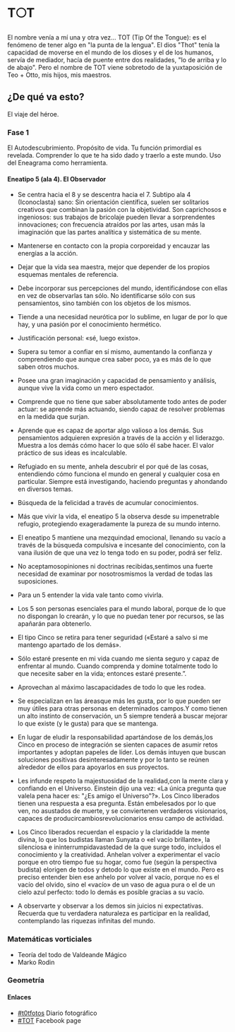 # T:full_moon:T
El nombre venía a mí una y otra vez... TOT (Tip Of the Tongue): es el fenómeno de tener algo en "la punta de la lengua". El dios "Thot" tenía la capacidad de moverse en el mundo de los dioses y el de los humanos, servía de mediador, hacía de puente entre dos realidades, "lo de arriba y lo de abajo". Pero el nombre de TOT viene sobretodo de la yuxtaposición de Teo + Otto, mis hijos, mis maestros.

## ¿De qué va esto?
El viaje del héroe.

### Fase 1
El Autodescubrimiento. Propósito de vida. Tu función primordial es revelada. Comprender lo que te ha sido dado y traerlo a este mundo. Uso del Eneagrama como herramienta.

#### Eneatipo 5 (ala 4). El Observador
- Se centra hacia el 8 y se descentra hacia el 7.
Subtipo  ala  4  (Iconoclasta)  sano: Sin  orientación  científica,    suelen  ser    solitarios creativos    que      combinan    la    pasión    con    la    objetividad.    Son    caprichosos      e   ingeniosos:   sus trabajos de bricolaje pueden llevar a sorprendentes innovaciones; con frecuencia  atraídos  por  las  artes,  usan  más  la imaginación  que  las  partes  analítica  y sistemática de su mente.

- Mantenerse en contacto con la propia corporeidad y encauzar las energías a la acción.
- Dejar que la vida sea maestra, mejor que depender de los propios esquemas mentales de referencia.
- Debe incorporar sus percepciones del mundo, identificándose con ellas en vez de observarlas tan sólo. No identificarse sólo con sus pensamientos, sino también con los objetos de los mismos.
- Tiende a una necesidad neurótica por lo sublime, en lugar de por lo que hay, y una pasión por el conocimiento hermético.
- Justificación personal: «sé, luego existo».
- Supera su temor a confiar en sí mismo, aumentando la confianza y comprendiendo que aunque crea saber poco, ya es más de lo que saben otros muchos.
- Posee una gran imaginación y capacidad de pensamiento y análisis, aunque vive la vida como un mero espectador.
- Comprende que no tiene que saber absolutamente todo antes de poder actuar: se aprende más actuando, siendo capaz de resolver problemas en la medida que surjan.
- Aprende que es capaz de aportar algo valioso a los demás. Sus pensamientos adquieren expresión a través de la acción y el liderazgo. Muestra a los demás cómo hacer lo que sólo él sabe hacer. El valor práctico de sus ideas es incalculable.
- Refugiado en su mente, anhela descubrir el por qué de las cosas, entendiendo cómo funciona el mundo en general y cualquier cosa en particular. Siempre está investigando, haciendo preguntas y ahondando en diversos temas.
- Búsqueda de la felicidad a través de acumular conocimientos.
- Más que vivir la vida, el eneatipo 5 la observa desde su impenetrable refugio, protegiendo exageradamente la pureza de su mundo interno.
- El eneatipo 5 mantiene una mezquindad emocional, llenando su vacío a través de la búsqueda compulsiva e incesante del conocimiento, con la vana ilusión de que una vez lo tenga todo en su poder, podrá ser feliz.
- No  aceptamosopiniones  ni  doctrinas  recibidas,sentimos una fuerte   necesidad   de   examinar   por nosotrosmismos   la   verdad   de   todas   las suposiciones.
- Para un 5 entender  la  vida  vale tanto  como  vivirla.
- Los 5 son personas esenciales para el mundo laboral, porque de lo que no dispongan lo crearán, y lo que no puedan tener por recursos, se las apañarán para obtenerlo.
- El  tipo Cinco  se  retira  para  tener seguridad («Estaré  a salvo si  me  mantengo  apartado de  los demás».
- Sólo estaré  presente  en  mi  vida  cuando  me  sienta  seguro  y  capaz  de enfrentar  al  mundo. Cuando  comprenda  y  domine  totalmente  todo  lo  que  necesite  saber  en  la  vida;  entonces estaré presente.”.
- Aprovechan   al   máximo   lascapacidades de todo lo que les rodea.
- Se especializan en las áreasque más les gusta, por lo que pueden ser muy útiles para otras personas en   determinados   campos.Y   como   tienen   un   alto   instinto   de conservación,  un  5  siempre  tenderá  a  buscar  mejorar  lo  que existe (y le  gusta)  para que se mantenga.
- En    lugar    de  eludir    la    responsabilidad  apartándose  de    los  demás,los  Cinco  en proceso  de  integración  se  sienten  capaces  de  asumir  retos  importantes  y  adoptan papeles de    líder.     Los     demás     intuyen    que     buscan     soluciones     positivas desinteresadamente y por lo tanto se reúnen alrededor de ellos para apoyarlos en sus proyectos.
- Les infunde respeto la majestuosidad de la realidad,con  la mente clara y confiando en el  Universo.  Einstein dijo una vez: «La única pregunta que valela pena hacer es: "¿Es amigo el Universo"?». Los Cinco liberados tienen una respuesta a esa pregunta. Están embelesados por lo que ven, no asustados de muerte, y se conviertenen verdaderos  visionarios, capaces de producircambiosrevolucionarios ensu campo de actividad.
- Los  Cinco liberados  recuerdan el espacio y  la  claridadde  la  mente  divina,  lo que  los budistas llaman Sunyata o «el vacío brillante», la silenciosa e ininterrumpidavastedad de  la  que  surge  todo,  incluidos  el  conocimiento  y  la  creatividad.  Anhelan  volver  a experimentar  el  vacío  porque  en  otro  tiempo  fue  su  hogar,  como  fue  (según la perspectiva budista) elorigen de  todos y detodo lo que existe  en el  mundo. Pero es preciso entender bien ese anhelo por volver al vacío, porque no es el vacío del olvido, sino el «vacío» de un vaso de agua pura o el de un cielo azul perfecto: todo lo demás es posible gracias a su vacío.
- A  observarte  y  observar  a  los  demos  sin  juicios  ni  expectativas.  Recuerda  que  tu verdadera  naturaleza  es  participar  en  la  realidad,  contemplando  las  riquezas  infinitas  del mundo.

### Matemáticas vorticiales
- Teoría del todo de Valdeande Mágico
- Marko Rodin

### Geometría

#### Enlaces
- [#t0tfotos](http://www.tumblr.com/t0tfotos) Diario fotográfico
- [#TOT](https://www.facebook.com/T0T-156415467869146/) Facebook page
